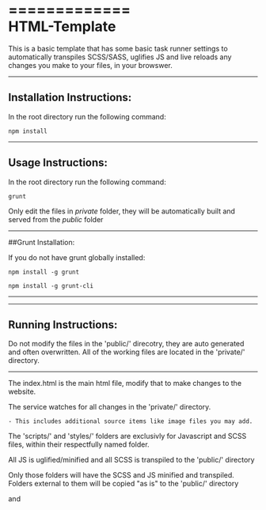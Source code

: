 =============  
HTML-Template
=============

This is a basic template that has some basic task runner settings to automatically transpiles SCSS/SASS, uglifies JS and live reloads any changes you make to your files, in your browswer.

--------------------------
Installation Instructions:
--------------------------

In the root directory run the following command:
```
npm install
```

-------------------
Usage Instructions:
-------------------

In the root directory run the following command:
```
grunt
```

Only edit the files in *private* folder, they will be automatically built and served from the *public* folder

----------------------------
##Grunt Installation:

If you do not have grunt globally installed:

```
npm install -g grunt
```
```
npm install -g grunt-cli
```
----------------------------

---------------------
Running Instructions:
---------------------

Do not modify the files in the 'public/' direcotry, they are auto generated and often overwritten.
All of the working files are located in the 'private/' directory.

--------


The index.html is the main html file, modify that to make changes to the website.

The service watches for all changes in the 'private/' directory.
	
    - This includes additional source items like image files you may add.

The 'scripts/' and 'styles/' folders are exclusivly for Javascript and SCSS files, within their respectfully named folder. 

All JS is uglified/minified and all SCSS is transpiled to the 'public/' directory   

Only those folders will have the SCSS and JS minified and transpiled. Folders external to them will be copied "as is" to the 'public/' directory

<link> and <script> imports are 1:1, anything you import on one end will be reflected identically on the other. In other words, the files are not combined. 

Any aditional tasks can be added to this, this just serves as a basic well rounded scaffold for a new project


Note: to have access to the SASS/TS error log, you will need to run two console windows, one running "grunt watch" and the other running "grunt browserSync" 

==========

ToDo > Setup Babble for ES6 JS compilation
